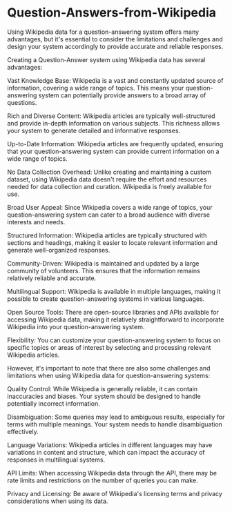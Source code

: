 # Question-Answers-from-Wikipedia
Using Wikipedia data for a question-answering system offers many advantages, but it's essential to consider the limitations and challenges and design your system accordingly to provide accurate and reliable responses.

Creating a Question-Answer system using Wikipedia data has several advantages:

Vast Knowledge Base: Wikipedia is a vast and constantly updated source of information, covering a wide range of topics. This means your question-answering system can potentially provide answers to a broad array of questions.

Rich and Diverse Content: Wikipedia articles are typically well-structured and provide in-depth information on various subjects. This richness allows your system to generate detailed and informative responses.

Up-to-Date Information: Wikipedia articles are frequently updated, ensuring that your question-answering system can provide current information on a wide range of topics.

No Data Collection Overhead: Unlike creating and maintaining a custom dataset, using Wikipedia data doesn't require the effort and resources needed for data collection and curation. Wikipedia is freely available for use.

Broad User Appeal: Since Wikipedia covers a wide range of topics, your question-answering system can cater to a broad audience with diverse interests and needs.

Structured Information: Wikipedia articles are typically structured with sections and headings, making it easier to locate relevant information and generate well-organized responses.

Community-Driven: Wikipedia is maintained and updated by a large community of volunteers. This ensures that the information remains relatively reliable and accurate.

Multilingual Support: Wikipedia is available in multiple languages, making it possible to create question-answering systems in various languages.

Open Source Tools: There are open-source libraries and APIs available for accessing Wikipedia data, making it relatively straightforward to incorporate Wikipedia into your question-answering system.

Flexibility: You can customize your question-answering system to focus on specific topics or areas of interest by selecting and processing relevant Wikipedia articles.

However, it's important to note that there are also some challenges and limitations when using Wikipedia data for question-answering systems:

Quality Control: While Wikipedia is generally reliable, it can contain inaccuracies and biases. Your system should be designed to handle potentially incorrect information.

Disambiguation: Some queries may lead to ambiguous results, especially for terms with multiple meanings. Your system needs to handle disambiguation effectively.

Language Variations: Wikipedia articles in different languages may have variations in content and structure, which can impact the accuracy of responses in multilingual systems.

API Limits: When accessing Wikipedia data through the API, there may be rate limits and restrictions on the number of queries you can make.

Privacy and Licensing: Be aware of Wikipedia's licensing terms and privacy considerations when using its data.
